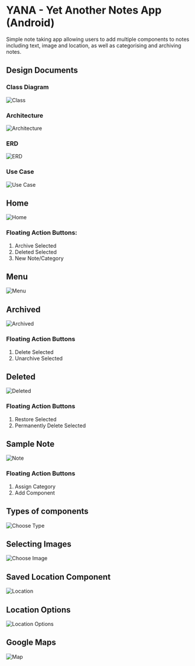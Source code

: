 # YANA - Yet Another Notes App (Android)

Simple note taking app allowing users to add multiple components to notes including text, image and location, as well as categorising and archiving notes. 

## Design Documents

### Class Diagram
![Class](https://i.imgur.com/LYCFoLB.png "Class")

### Architecture
![Architecture](https://i.imgur.com/ST0kpdd.png "Architecture")

### ERD
![ERD](https://i.imgur.com/sPBX6zC.png "ERD")

### Use Case
![Use Case](https://i.imgur.com/cQjMLHq.png "Use Case")

## Home
![Home](https://i.imgur.com/Zcm7Prz.jpg "Home")

### Floating Action Buttons:
1. Archive Selected
2. Deleted Selected
3. New Note/Category

## Menu
![Menu](https://i.imgur.com/ny8zWXU.jpg "Menu")

## Archived
![Archived](https://i.imgur.com/bht1zoF.jpg "Archived")

### Floating Action Buttons
1. Delete Selected
2. Unarchive Selected

## Deleted
![Deleted](https://i.imgur.com/zDpXbkj.jpg "Deleted")

### Floating Action Buttons
1. Restore Selected
2. Permanently Delete Selected

## Sample Note
![Note](https://i.imgur.com/kBbxbK7.jpg "Note")

### Floating Action Buttons
1. Assign Category
2. Add Component

## Types of components
![Choose Type](https://i.imgur.com/LxY89qR.jpg "Choose Type")

## Selecting Images
![Choose Image](https://i.imgur.com/vRt3et2.jpg "Choose Image")

## Saved Location Component
![Location](https://i.imgur.com/6yvPyDn.jpg "Saved Location")

## Location Options
![Location Options](https://i.imgur.com/8PtI2EF.jpg "Location Options")

## Google Maps 
![Map](https://i.imgur.com/AOrmRZT.jpg "Map")
